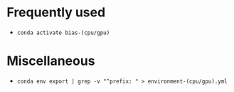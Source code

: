 # Frequently used
* `conda activate bias-(cpu/gpu)`

# Miscellaneous
* `conda env export | grep -v "^prefix: " > environment-(cpu/gpu).yml`